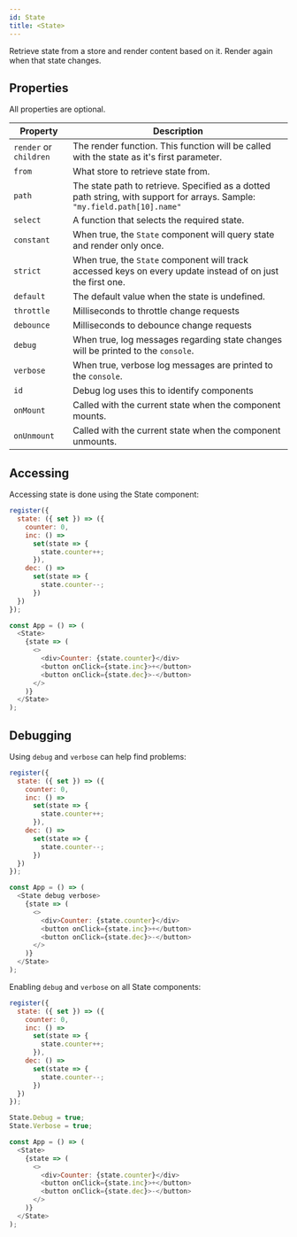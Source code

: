 ```yaml
---
id: State
title: <State>
---
```


Retrieve state from a store and render content based on it.  Render again when that state changes.

## Properties

All properties are optional.

| Property               | Description                                                                                                                |
| ---------------------- | -------------------------------------------------------------------------------------------------------------------------- |
| `render` or `children` | The render function. This function will be called with the state as it's first parameter.                                  |
| `from`                 | What store to retrieve state from.                                                                                         |
| `path`                 | The state path to retrieve. Specified as a dotted path string, with support for arrays. Sample: `"my.field.path[10].name"` |
| `select`               | A function that selects the required state.                                                                                |
| `constant`             | When true, the `State` component will query state and render only once.                                                    |
| `strict`               | When true, the `State` component will track accessed keys on every update instead of on just the first one.                |
| `default`              | The default value when the state is undefined.                                                                             |
| `throttle`             | Milliseconds to throttle change requests                                                                                   |
| `debounce`             | Milliseconds to debounce change requests                                                                                   |
| `debug`                | When true, log messages regarding state changes will be printed to the `console`.                                          |
| `verbose`              | When true, verbose log messages are printed to the `console`.                                                              |
| `id`                   | Debug log uses this to identify components                                                                                 |
| `onMount`              | Called with the current state when the component mounts.                                                                   |
| `onUnmount`            | Called with the current state when the component unmounts.                                                                 |

## Accessing

Accessing state is done using the State component:

```js
register({
  state: ({ set }) => ({
    counter: 0,
    inc: () =>
      set(state => {
        state.counter++;
      }),
    dec: () =>
      set(state => {
        state.counter--;
      })
  })
});

const App = () => (
  <State>
    {state => (
      <>
        <div>Counter: {state.counter}</div>
        <button onClick={state.inc}>+</button>
        <button onClick={state.dec}>-</button>
      </>
    )}
  </State>
);
```

## Debugging

Using `debug` and `verbose` can help find problems:

```js
register({
  state: ({ set }) => ({
    counter: 0,
    inc: () =>
      set(state => {
        state.counter++;
      }),
    dec: () =>
      set(state => {
        state.counter--;
      })
  })
});

const App = () => (
  <State debug verbose>
    {state => (
      <>
        <div>Counter: {state.counter}</div>
        <button onClick={state.inc}>+</button>
        <button onClick={state.dec}>-</button>
      </>
    )}
  </State>
);
```

Enabling `debug` and `verbose` on all State components:

```js
register({
  state: ({ set }) => ({
    counter: 0,
    inc: () =>
      set(state => {
        state.counter++;
      }),
    dec: () =>
      set(state => {
        state.counter--;
      })
  })
});

State.Debug = true;
State.Verbose = true;

const App = () => (
  <State>
    {state => (
      <>
        <div>Counter: {state.counter}</div>
        <button onClick={state.inc}>+</button>
        <button onClick={state.dec}>-</button>
      </>
    )}
  </State>
);
```
